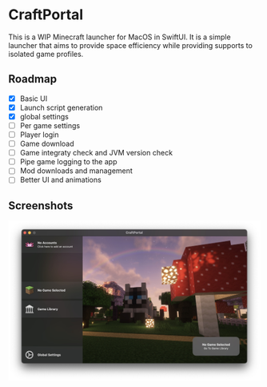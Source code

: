 # CraftPortal

This is a WIP Minecraft launcher for MacOS in SwiftUI. It is a simple launcher that aims to provide space efficiency while providing supports to isolated game profiles.

## Roadmap

- [X] Basic UI
- [x] Launch script generation
- [X] global settings
- [ ] Per game settings
- [ ] Player login
- [ ] Game download
- [ ] Game integraty check and JVM version check
- [ ] Pipe game logging to the app
- [ ] Mod downloads and management
- [ ] Better UI and animations

## Screenshots

![Main Window](./images/home2.jpeg)
